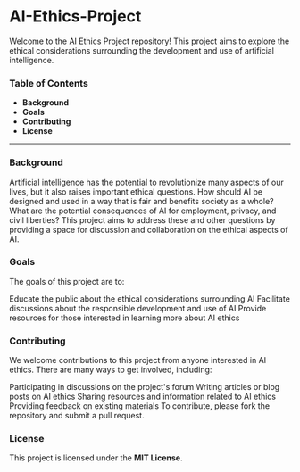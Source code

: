 # AI-Ethics-Project

Welcome to the AI Ethics Project repository! This project aims to explore the ethical considerations surrounding the development and use of artificial intelligence.

### Table of Contents
* __Background__
* __Goals__
* __Contributing__
* __License__

---

### Background
Artificial intelligence has the potential to revolutionize many aspects of our lives, but it also raises important ethical questions. How should AI be designed and used in a way that is fair and benefits society as a whole? What are the potential consequences of AI for employment, privacy, and civil liberties? This project aims to address these and other questions by providing a space for discussion and collaboration on the ethical aspects of AI.

### Goals
The goals of this project are to:

Educate the public about the ethical considerations surrounding AI
Facilitate discussions about the responsible development and use of AI
Provide resources for those interested in learning more about AI ethics

### Contributing
We welcome contributions to this project from anyone interested in AI ethics. There are many ways to get involved, including:

Participating in discussions on the project's forum
Writing articles or blog posts on AI ethics
Sharing resources and information related to AI ethics
Providing feedback on existing materials
To contribute, please fork the repository and submit a pull request.

### License
This project is licensed under the **__MIT License__**.

